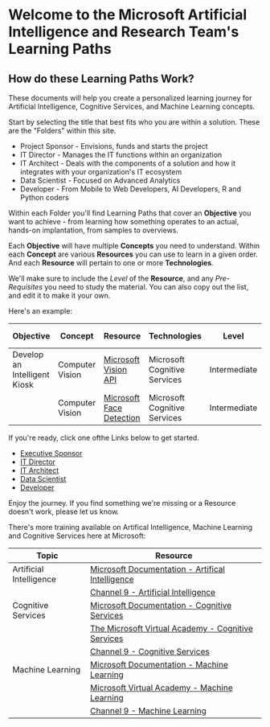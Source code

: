 # Welcome to the Microsoft Artificial Intelligence and Research Team's Learning Paths

## How do these Learning Paths Work?
These documents will help you create a personalized learning journey for Artificial Intelligence, Cognitive Services, and Machine Learning concepts.

Start by selecting the title that best fits who you are within a solution. These are the "Folders" within this site.

- Project Sponsor - Envisions, funds and starts the project
- IT Director - Manages the IT functions within an organization
- IT Architect - Deals with the components of a solution and how it integrates with your organization's IT ecosystem
- Data Scientist - Focused on Advanced Analytics
- Developer - From Mobile to Web Developers, AI Developers, R and Python coders

Within each Folder you'll find Learning Paths that cover an **Objective** you want to achieve - from learning how something operates to an actual, hands-on implantation, from samples to overviews.

Each **Objective** will have multiple **Concepts** you need to understand. Within each **Concept** are various **Resources** you can use to learn in a given order. And each **Resource** will pertain to one or more **Technologies**.

We'll make sure to include the *Level* of the **Resource**, and any *Pre-Requisites* you need to study the material. You can also copy out the list, and edit it to make it your own.

Here's an example:

| Objective |	Concept	| Resource | Technologies | Level | Pre-Requisites 
| --- |	---	| --- | ---  | ---  | --- 
| Develop an Intelligent Kiosk | Computer Vision| [Microsoft Vision API](https://docs.microsoft.com/en-us/azure/cognitive-services/computer-vision/) | Microsoft Cognitive Services | Intermediate | Web, Destop and API Programming
|  | Computer Vision| [Microsoft Face Detection](https://www.gitbook.com/book/buckwoody/microsoft-ai-and-research-learning-paths/edit#) | Microsoft Cognitive Services | Intermediate | Web, Destop and API Programming

If you're ready, click one ofthe Links below to get started.

- [Executive Sponsor](https://github.com/BuckWoody/LearningPaths/tree/master/Executive%20Sponsor)
- [IT Director](https://github.com/BuckWoody/LearningPaths/tree/master/IT%20Director)
- [IT Architect](https://github.com/BuckWoody/LearningPaths/tree/master/IT%20Architect)
- [Data Scientist](https://github.com/BuckWoody/LearningPaths/tree/master/Data%20Scientist)
- [Developer](https://github.com/BuckWoody/LearningPaths/tree/master/Developer)

Enjoy the journey. If you find something we're missing or a Resource doesn't work, please let us know.

There's more training available on Artifical Intelligence, Machine Learning and Cognitive Services here at Microsoft:

| Topic | Resource
| ----- | ---------
| Artificial Intelligence | [Microsoft Documentation - Artifical Intelligence](https://azure.microsoft.com/en-us/services/cognitive-services/) 
|  |[Channel 9 - Artificial Intelligence](https://channel9.msdn.com/Search?term=Artificial%20Intelligence#pubDate=year&ch9Search&lang-en=en)
| Cognitive Services | [Microsoft Documentation - Cognitive Services](https://docs.microsoft.com/en-us/azure/cognitive-services/)
|  | [The Microsoft Virtual Academy - Cognitive Services](https://mva.microsoft.com/search/SearchResults.aspx#!q=Cognitive%20Services&lang=1033)
|  | [Channel 9 - Cognitive Services](https://channel9.msdn.com/Search?term=Cognitive%20Services#pubDate=all&ch9Search)
| Machine Learning | [Microsoft Documentation - Machine Learning](https://docs.microsoft.com/en-us/azure/machine-learning/) 
|  | [Microsoft Virtual Academy - Machine Learning](https://mva.microsoft.com/search/SearchResults.aspx#!q=Machine%20Learning&lang=1033)
|  | [Channel 9 - Machine Learning](https://channel9.msdn.com/Search?term=Machine%20Learning#pubDate=year&ch9Search&lang-en=en)

